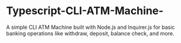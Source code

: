 # Typescript-CLI-ATM-Machine-
A simple CLI ATM Machine built with Node.js and Inquirer.js for basic banking operations like withdraw, deposit, balance check, and more.
